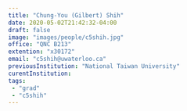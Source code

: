 ```yaml
---
title: "Chung-You (Gilbert) Shih"
date: 2020-05-02T21:42:32-04:00
draft: false
image: "images/people/c5shih.jpg"
office: "QNC B213"
extention: "x30172"
email: "c5shih@uwaterloo.ca"
previousInstitution: "National Taiwan University"
curentInstitution: 
tags:
 - "grad"
 - "c5shih"
---
```


